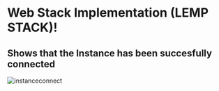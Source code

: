 # Web Stack Implementation (LEMP STACK)!

## Shows that the Instance has been succesfully connected

![instanceconnect](./images/13_todolist.png)
